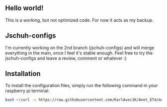 ## Hello world!

This is a working, but not optimized code. For now it acts as my backup.

## Jschuh-configs

I'm currently working on the 2nd branch (jschuh-configs) and will merge everything in the main, once I feel it's stable enough.
Feel free to try the jschuh-configs and leave a review, comment or whatever :)

## Installation

To install the configuration files, simply run the following command in your raspberry pi terminal:

```bash
bash <(curl -s https://raw.githubusercontent.com/KarlAvec1K/Anet_ET4/main/install.sh)
